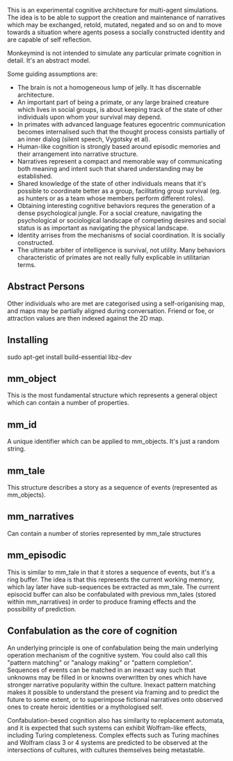 This is an experimental cognitive architecture for multi-agent simulations.
The idea is to be able to support the creation and maintenance of narratives
which may be exchanged, retold, mutated, negated and so on and to move towards
a situation where agents posess a socially constructed identity and are
capable of self reflection.

Monkeymind is not intended to simulate any particular primate cognition in detail.  It's an abstract model.

Some guiding assumptions are:

 * The brain is not a homogeneous lump of jelly.  It has discernable architecture.
 * An important part of being a primate, or any large brained creature which lives in social groups, is about keeping track of the state of other individuals upon whom your survival may depend.
 * In primates with advanced language features egocentric communication becomes internalised such that the thought process consists partially of an inner dialog (silent speech, Vygotsky et al).
 * Human-like cognition is strongly based around episodic memories and their arrangement into narrative structure.
 * Narratives represent a compact and memorable way of communicating both meaning and intent such that shared understanding may be established.
 * Shared knowledge of the state of other individuals means that it's possible to coordinate better as a group, facilitating group survival (eg. as hunters or as a team whose members perform different roles).
 * Obtaining interesting cognitive behaviors requres the generation of a dense psychological jungle.  For a social creature, navigating the psychological or sociological landscape of competing desires and social status is as important as navigating the physical landscape.
 * Identity arrises from the mechanisms of social coordination.  It is socially constructed.
 * The ultimate arbiter of intelligence is survival, not utility.  Many behaviors characteristic of primates are not really fully explicable in utilitarian terms.


Abstract Persons
----------------

Other individuals who are met are categorised using a self-origanising map, and maps may be partially aligned during conversation.  Friend or foe, or attraction values are then indexed against the 2D map.

Installing
----------
sudo apt-get install build-essential libz-dev

mm_object
---------
This is the most fundamental structure which represents a general object which can contain a number of properties.

mm_id
-----
A unique identifier which can be applied to mm_objects. It's just a random string.

mm_tale
-------
This structure describes a story as a sequence of events (represented as mm_objects).

mm_narratives
-------------
Can contain a number of stories represented by mm_tale structures

mm_episodic
-----------
This is similar to mm_tale in that it stores a sequence of events, but it's a ring buffer. The idea is that this represents the current working memory, which lay later have sub-sequences be extracted as mm_tale. The current episocid buffer can also be confabulated with previous mm_tales (stored within mm_narratives) in order to produce framing effects and the possibility of prediction.

Confabulation as the core of cognition
--------------------------------------
An underlying principle is one of confabulation being the main underlying operation mechanism of the cognitive system. You could also call this "pattern matching" or "analogy making" or "pattern completion". Sequences of events can be matched in an inexact way such that unknowns may be filled in or knowns overwritten by ones which have stronger narrative popularity within the culture. Inexact pattern matching makes it possible to understand the present via framing and to predict the future to some extent, or to superimpose fictional narratives onto observed ones to create heroic identities or a mythologised self.

Confabulation-besed cognition also has similarity to replacement automata, and it is expected that such systems can exhibit Wolfram-like effects, including Turing completeness. Complex effects such as Turing machines and Wolfram class 3 or 4 systems are predicted to be observed at the intersections of cultures, with cultures themselves being metastable.
